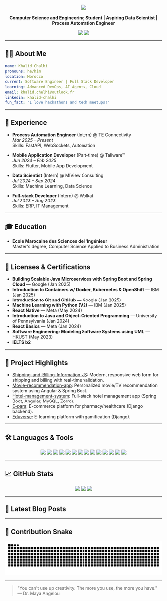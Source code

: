 <!-- Animated Header Banner -->
<p align="center">
  <img src="https://capsule-render.vercel.app/api?type=waving&color=gradient&height=120&section=header&text=Hi%20I'm%20Khalid%20Chalhi!&fontSize=35&animation=fadeIn" />
</p>

<p align="center">
  <b>Computer Science and Engineering Student | Aspiring Data Scientist | Process Automation Engineer</b>
</p>

<!-- Social Icons Row -->
<p align="center">
  <a href="https://www.linkedin.com/in/khalid-chalhi/"><img src="https://cdn.jsdelivr.net/gh/devicons/devicon/icons/linkedin/linkedin-original.svg" width="40" /></a>
  <a href="mailto:khalid.chelhi@outlook.fr"><img src="https://cdn.jsdelivr.net/gh/devicons/devicon/icons/google/google-original.svg" width="40" /></a>
</p>

---

## 🧑‍💻 About Me

```yaml
name: Khalid Chalhi
pronouns: he/him
location: Morocco
current: Software Engineer | Full Stack Developer
learning: Advanced DevOps, AI Agents, Cloud
email: khalid.chelhi@outlook.fr
linkedin: khalid-chalhi
fun_fact: "I love hackathons and tech meetups!"
```

---

## 💼 Experience

- **Process Automation Engineer** (Intern) @ TE Connectivity  
  _Mar 2025 – Present_  
  Skills: FastAPI, WebSockets, Automation

- **Mobile Application Developer** (Part-time) @ Taliware™  
  _Jun 2024 – Feb 2025_  
  Skills: Flutter, Mobile App Development

- **Data Scientist** (Intern) @ MIView Consulting  
  _Jul 2024 – Sep 2024_  
  Skills: Machine Learning, Data Science

- **Full-stack Developer** (Intern) @ Wolkat  
  _Jul 2023 – Aug 2023_  
  Skills: ERP, IT Management

---

## 🎓 Education

- **Ecole Marocaine des Sciences de l'Ingénieur**  
  Master's degree, Computer Science Applied to Business Administration

---

## 📜 Licenses & Certifications

- **Building Scalable Java Microservices with Spring Boot and Spring Cloud** — Google (Jan 2025)
- **Introduction to Containers w/ Docker, Kubernetes & OpenShift** — IBM (Jan 2025)
- **Introduction to Git and GitHub** — Google (Jan 2025)
- **Machine Learning with Python (V2)** — IBM (Jan 2025)
- **React Native** — Meta (May 2024)
- **Introduction to Java and Object-Oriented Programming** — University of Pennsylvania (Jan 2024)
- **React Basics** — Meta (Jan 2024)
- **Software Engineering: Modeling Software Systems using UML** — HKUST (May 2023)
- **IELTS b2**

---

## 🚀 Project Highlights

- [Shipping-and-Billing-Information-JS](https://github.com/kahliidc3/Shipping-and-Billing-Information-JS): Modern, responsive web form for shipping and billing with real-time validation.
- [Movie-recommendation-app](https://github.com/kahliidc3/Movie-recommendation-app): Personalized movie/TV recommendation system using Angular & Spring Boot.
- [Hotel-management-system](https://github.com/kahliidc3/Hotel-management-system): Full-stack hotel management app (Spring Boot, Angular, MySQL, Zorro).
- [E-para](https://github.com/kahliidc3/E-para): E-commerce platform for pharmacy/healthcare (Django backend).
- [Eduverse](https://github.com/kahliidc3/Eduverse): E-learning platform with gamification (Django).

---

## 🛠️ Languages & Tools
<p align="center">
  <img src="https://cdn.jsdelivr.net/gh/devicons/devicon/icons/python/python-original.svg" width="40"/>
  <img src="https://cdn.jsdelivr.net/gh/devicons/devicon/icons/javascript/javascript-original.svg" width="40"/>
  <img src="https://cdn.jsdelivr.net/gh/devicons/devicon/icons/typescript/typescript-original.svg" width="40"/>
  <img src="https://cdn.jsdelivr.net/gh/devicons/devicon/icons/angularjs/angularjs-original.svg" width="40"/>
  <img src="https://cdn.jsdelivr.net/gh/devicons/devicon/icons/docker/docker-original.svg" width="40"/>
  <img src="https://cdn.jsdelivr.net/gh/devicons/devicon/icons/postgresql/postgresql-original.svg" width="40"/>
  <img src="https://cdn.jsdelivr.net/gh/devicons/devicon/icons/mysql/mysql-original.svg" width="40"/>
  <img src="https://cdn.jsdelivr.net/gh/devicons/devicon/icons/fastapi/fastapi-original.svg" width="40"/>
  <img src="https://cdn.jsdelivr.net/gh/devicons/devicon/icons/github/github-original.svg" width="40"/>
  <img src="https://cdn.jsdelivr.net/gh/devicons/devicon/icons/kubernetes/kubernetes-plain.svg" width="40"/>
  <img src="https://cdn.jsdelivr.net/gh/devicons/devicon/icons/redis/redis-original.svg" width="40"/>
  <img src="https://cdn.jsdelivr.net/gh/devicons/devicon/icons/c/c-original.svg" width="40"/>
  <img src="https://cdn.jsdelivr.net/gh/devicons/devicon/icons/cplusplus/cplusplus-original.svg" width="40"/>
  <img src="https://cdn.jsdelivr.net/gh/devicons/devicon/icons/java/java-original.svg" width="40"/>
</p>

---

## 📈 GitHub Stats
<p align="center">
  <img src="https://github-readme-stats.vercel.app/api?username=kahliidc3&show_icons=true&theme=radical" />
  <img src="https://streak-stats.demolab.com?user=kahliidc3&theme=radical" />
  <img src="https://github-readme-stats.vercel.app/api/top-langs/?username=kahliidc3&layout=compact" />
</p>

---

## 📝 Latest Blog Posts
<!-- posts:start -->
<!-- posts:end -->

---

## 🐍 Contribution Snake
<p align="center">
  <img src="https://github.com/kahliidc3/kahliidc3/blob/output/github-contribution-grid-snake.svg" alt="snake gif"/>
</p>

---

> "You can't use up creativity. The more you use, the more you have."  
> — Dr. Maya Angelou

<!--
**kahliidc3/kahliidc3** is a ✨ _special_ ✨ repository because its `README.md` (this file) appears on your GitHub profile.
-->